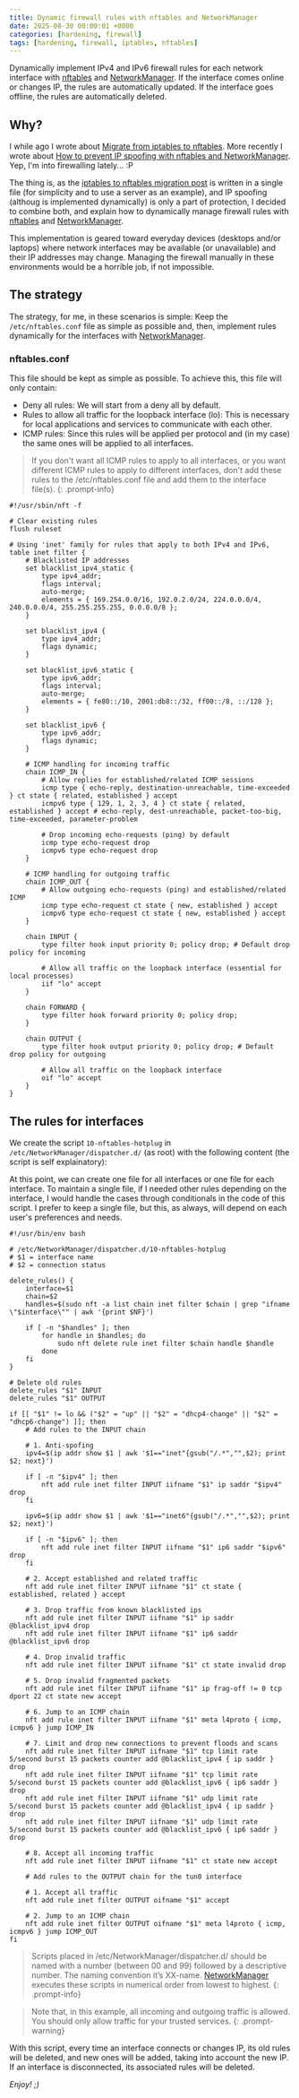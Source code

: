 ```yaml
---
title: Dynamic firewall rules with nftables and NetworkManager
date: 2025-08-30 00:00:01 +0000
categories: [hardening, firewall]
tags: [hardening, firewall, iptables, nftables]
---
```


Dynamically implement IPv4 and IPv6 firewall rules for each network interface with [nftables](https://netfilter.org/projects/nftables/) and [NetworkManager](https://networkmanager.dev/).
If the interface comes online or changes IP, the rules are automatically updated.
If the interface goes offline, the rules are automatically deleted.

## Why?

I while ago I wrote about [Migrate from iptables to nftables](https://rubenhortas.github.io/posts/migrate-iptables-nftables/).
More recently I wrote about [How to prevent IP spoofing with nftables and NetworkManager](https://rubenhortas.github.io/posts/nftables-dynamic-anti-spoofing-networkmanager/).
Yep, I'm into firewalling lately... :P

The thing is, as the [iptables to nftables migration post](https://rubenhortas.github.io/posts/migrate-iptables-nftables/) is written in a single file (for simplicity and to use a server as an example), and IP spoofing (althoug is implemented dynamically) is only a part of protection, I decided to combine both, and explain how to dynamically manage firewall rules with [nftables](https://netfilter.org/projects/nftables/) and [NetworkManager](https://networkmanager.dev/).

This implementation is geared toward everyday devices (desktops and/or laptops) where network interfaces may be available (or unavailable) and their IP addresses may change.
Managing the firewall manually in these environments would be a horrible job, if not impossible.

## The strategy

The strategy, for me, in these scenarios is simple: Keep the `/etc/nftables.conf` file as simple as possible and, then, implement rules dynamically for the interfaces with [NetworkManager](https://networkmanager.dev/).

### nftables.conf

This file should be kept as simple as possible.
To achieve this, this file will only contain:

* Deny all rules: We will start from a deny all by default.
* Rules to allow all traffic for the loopback interface (lo): This is necessary for local applications and services to communicate with each other.
* ICMP rules: Since this rules will be applied per protocol and (in my case) the same ones will be applied to all interfaces.

>If you don't want all ICMP rules to apply to all interfaces, or you want different ICMP rules to apply to different interfaces, don't add these rules to the /etc/nftables.conf file and add them to the interface file(s).
{: .prompt-info}

```
#!/usr/sbin/nft -f

# Clear existing rules
flush ruleset

# Using 'inet' family for rules that apply to both IPv4 and IPv6,
table inet filter {
    # Blacklisted IP addresses
    set blacklist_ipv4_static {
        type ipv4_addr;
        flags interval;
        auto-merge;
        elements = { 169.254.0.0/16, 192.0.2.0/24, 224.0.0.0/4, 240.0.0.0/4, 255.255.255.255, 0.0.0.0/8 };
    }

    set blacklist_ipv4 {
        type ipv4_addr;
        flags dynamic;
    }

    set blacklist_ipv6_static {
        type ipv6_addr;
        flags interval;
        auto-merge;
        elements = { fe80::/10, 2001:db8::/32, ff00::/8, ::/128 };
    }

    set blacklist_ipv6 {
        type ipv6_addr;
        flags dynamic;
    }

    # ICMP handling for incoming traffic
    chain ICMP_IN {
        # Allow replies for established/related ICMP sessions
        icmp type { echo-reply, destination-unreachable, time-exceeded } ct state { related, established } accept
        icmpv6 type { 129, 1, 2, 3, 4 } ct state { related, established } accept # echo-reply, dest-unreachable, packet-too-big, time-exceeded, parameter-problem

        # Drop incoming echo-requests (ping) by default
        icmp type echo-request drop
        icmpv6 type echo-request drop
    }

    # ICMP handling for outgoing traffic
    chain ICMP_OUT {
        # Allow outgoing echo-requests (ping) and established/related ICMP
        icmp type echo-request ct state { new, established } accept
        icmpv6 type echo-request ct state { new, established } accept
    }

    chain INPUT {
        type filter hook input priority 0; policy drop; # Default drop policy for incoming

        # Allow all traffic on the loopback interface (essential for local processes)
        iif "lo" accept
    }

    chain FORWARD {
        type filter hook forward priority 0; policy drop;
    }

    chain OUTPUT {
        type filter hook output priority 0; policy drop; # Default drop policy for outgoing

        # Allow all traffic on the loopback interface
        oif "lo" accept
    }
}
```

## The rules for interfaces

We create the script `10-nftables-hotplug` in `/etc/NetworkManager/dispatcher.d/` (as root) with the following content (the script is self explainatory):

At this point, we can create one file for all interfaces or one file for each interface.
To maintain a single file, if I needed other rules depending on the interface, I would handle the cases through conditionals in the code of this script.
I prefer to keep a single file, but this, as always, will depend on each user's preferences and needs.

```
#!/usr/bin/env bash

# /etc/NetworkManager/dispatcher.d/10-nftables-hotplug
# $1 = interface name
# $2 = connection status

delete_rules() {
    interface=$1
    chain=$2
    handles=$(sudo nft -a list chain inet filter $chain | grep "ifname \"$interface\"" | awk '{print $NF}')

    if [ -n "$handles" ]; then
        for handle in $handles; do
            sudo nft delete rule inet filter $chain handle $handle
        done
    fi
}

# Delete old rules
delete_rules "$1" INPUT
delete_rules "$1" OUTPUT

if [[ "$1" != lo && ("$2" = "up" || "$2" = "dhcp4-change" || "$2" = "dhcp6-change") ]]; then
	# Add rules to the INPUT chain

    # 1. Anti-spofing
	ipv4=$(ip addr show $1 | awk '$1=="inet"{gsub("/.*","",$2); print $2; next}')

    if [ -n "$ipv4" ]; then
        nft add rule inet filter INPUT iifname "$1" ip saddr "$ipv4" drop
    fi

	ipv6=$(ip addr show $1 | awk '$1=="inet6"{gsub("/.*","",$2); print $2; next}')

    if [ -n "$ipv6" ]; then
        nft add rule inet filter INPUT iifname "$1" ip6 saddr "$ipv6" drop
    fi

	# 2. Accept established and related traffic
	nft add rule inet filter INPUT iifname "$1" ct state { established, related } accept

	# 3. Drop traffic from known blacklisted ips
	nft add rule inet filter INPUT iifname "$1" ip saddr @blacklist_ipv4 drop
	nft add rule inet filter INPUT iifname "$1" ip6 saddr @blacklist_ipv6 drop

	# 4. Drop invalid traffic
	nft add rule inet filter INPUT iifname "$1" ct state invalid drop

	# 5. Drop invalid fragmented packets
    nft add rule inet filter INPUT iifname "$1" ip frag-off != 0 tcp dport 22 ct state new accept

	# 6. Jump to an ICMP chain
	nft add rule inet filter INPUT iifname "$1" meta l4proto { icmp, icmpv6 } jump ICMP_IN

	# 7. Limit and drop new connections to prevent floods and scans
	nft add rule inet filter INPUT iifname "$1" tcp limit rate 5/second burst 15 packets counter add @blacklist_ipv4 { ip saddr } drop
	nft add rule inet filter INPUT iifname "$1" tcp limit rate 5/second burst 15 packets counter add @blacklist_ipv6 { ip6 saddr } drop
	nft add rule inet filter INPUT iifname "$1" udp limit rate 5/second burst 15 packets counter add @blacklist_ipv4 { ip saddr } drop
	nft add rule inet filter INPUT iifname "$1" udp limit rate 5/second burst 15 packets counter add @blacklist_ipv6 { ip6 saddr } drop

	# 8. Accept all incoming traffic
	nft add rule inet filter INPUT iifname "$1" ct state new accept

	# Add rules to the OUTPUT chain for the tun0 interface

	# 1. Accept all traffic
	nft add rule inet filter OUTPUT oifname "$1" accept

	# 2. Jump to an ICMP chain
	nft add rule inet filter OUTPUT oifname "$1" meta l4proto { icmp, icmpv6 } jump ICMP_OUT
fi

```

>Scripts placed in /etc/NetworkManager/dispatcher.d/ should be named with a number (between 00 and 99) followed by a descriptive number.
>The naming convention it’s XX-name.
>[NetworkManager](https://networkmanager.dev/) executes these scripts in numerical order from lowest to highest.
{: .prompt-info}

>Note that, in this example, all incoming and outgoing traffic is allowed.
>You should only allow traffic for your trusted services.
{: .prompt-warning}

With this script, every time an interface connects or changes IP, its old rules will be deleted, and new ones will be added, taking into account the new IP.
If an interface is disconnected, its associated rules will be deleted.

*Enjoy! ;)*
